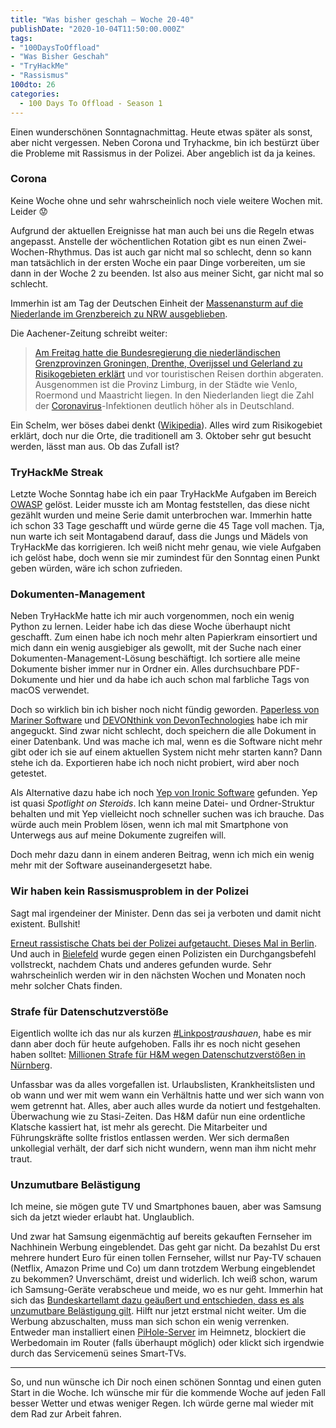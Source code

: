 ```yaml
---
title: "Was bisher geschah – Woche 20-40"
publishDate: "2020-10-04T11:50:00.000Z"
tags: 
- "100DaysToOffload"
- "Was Bisher Geschah"
- "TryHackMe"
- "Rassismus"
100dto: 26
categories:
  - 100 Days To Offload - Season 1
---
```


Einen wunderschönen Sonntagnachmittag. Heute etwas später als sonst, aber nicht vergessen. Neben Corona und Tryhackme, bin ich bestürzt über die Probleme mit Rassismus in der Polizei. Aber angeblich ist da ja keines.

<!--more-->

### Corona

Keine Woche ohne und sehr wahrscheinlich noch viele weitere Wochen mit. Leider 😟

Aufgrund der aktuellen Ereignisse hat man auch bei uns die Regeln etwas angepasst. Anstelle der wöchentlichen Rotation gibt es nun einen Zwei-Wochen-Rhythmus. Das ist auch gar nicht mal so schlecht, denn so kann man tatsächlich in der ersten Woche ein paar Dinge vorbereiten, um sie dann in der Woche 2 zu beenden. Ist also aus meiner Sicht, gar nicht mal so schlecht.

Immerhin ist am Tag der Deutschen Einheit der [Massenansturm auf die Niederlande im Grenzbereich zu NRW ausgeblieben](https://www.aachener-zeitung.de/nrw-region/niederlande/deutsche-meiden-niederlande-am-tag-der-deutschen-einheit_aid-53832837).

Die Aachener-Zeitung schreibt weiter:

> [Am Freitag hatte die Bundesregierung die niederländischen Grenzprovinzen Groningen, Drenthe, Overijssel und Gelerland zu Risikogebieten erklärt](https://www.aachener-zeitung.de/nrw-region/niederlande/grosse-teile-der-niederlande-zu-corona-risikogebieten-erklaert_aid-53795869) und vor touristischen Reisen dorthin abgeraten. Ausgenommen ist die Provinz Limburg, in der Städte wie Venlo, Roermond und Maastricht liegen. In den Niederlanden liegt die Zahl der [Coronavirus](https://www.aachener-zeitung.de/thema/coronavirus/)-Infektionen deutlich höher als in Deutschland.

Ein Schelm, wer böses dabei denkt ([Wikipedia](https://de.wikipedia.org/wiki/Honi_soit_qui_mal_y_pense)). Alles wird zum Risikogebiet erklärt, doch nur die Orte, die traditionell am 3. Oktober sehr gut besucht werden, lässt man aus. Ob das Zufall ist?

### TryHackMe Streak

Letzte Woche Sonntag habe ich ein paar TryHackMe Aufgaben im Bereich [OWASP](https://owasp.org/) gelöst. Leider musste ich am Montag feststellen, das diese nicht gezählt wurden und meine Serie damit unterbrochen war. Immerhin hatte ich schon 33 Tage geschafft und würde gerne die 45 Tage voll machen. Tja, nun warte ich seit Montagabend darauf, dass die Jungs und Mädels von TryHackMe das korrigieren. Ich weiß nicht mehr genau, wie viele Aufgaben ich gelöst habe, doch wenn sie mir zumindest für den Sonntag einen Punkt geben würden, wäre ich schon zufrieden.

### Dokumenten-Management

Neben TryHackMe hatte ich mir auch vorgenommen, noch ein wenig Python zu lernen. Leider habe ich das diese Woche überhaupt nicht geschafft. Zum einen habe ich noch mehr alten Papierkram einsortiert und mich dann ein wenig ausgiebiger als gewollt, mit der Suche nach einer Dokumenten-Management-Lösung beschäftigt. Ich sortiere alle meine Dokumente bisher immer nur in Ordner ein. Alles durchsuchbare PDF-Dokumente und hier und da habe ich auch schon mal farbliche Tags von macOS verwendet.

Doch so wirklich bin ich bisher noch nicht fündig geworden. [Paperless von Mariner Software](https://marinersoftware.com/product/paperless/) und [DEVONthink von DevonTechnologies](https://www.devontechnologies.com/) habe ich mir angeguckt. Sind zwar nicht schlecht, doch speichern die alle Dokument in einer Datenbank. Und was mache ich mal, wenn es die Software nicht mehr gibt oder ich sie auf einem aktuellen System nicht mehr starten kann? Dann stehe ich da. Exportieren habe ich noch nicht probiert, wird aber noch getestet.

Als Alternative dazu habe ich noch [Yep von Ironic Software](https://ironicsoftware.com/yep/) gefunden. Yep ist quasi *Spotlight on Steroids*. Ich kann meine Datei- und Ordner-Struktur behalten und mit Yep vielleicht noch schneller suchen was ich brauche. Das würde auch mein Problem lösen, wenn ich mal mit Smartphone von Unterwegs aus auf meine Dokumente zugreifen will.

Doch mehr dazu dann in einem anderen Beitrag, wenn ich mich ein wenig mehr mit der Software auseinandergesetzt habe.

### Wir haben kein Rassismusproblem in der Polizei

Sagt mal irgendeiner der Minister. Denn das sei ja verboten und damit nicht existent. Bullshit!

[Erneut rassistische Chats bei der Polizei aufgetaucht. Dieses Mal in Berlin](https://www.tagesschau.de/investigativ/monitor/polizei-chat-rassismus-101.html). Und auch in [Bielefeld](https://rp-online.de/nrw/panorama/rechtsextremistische-chatgruppen-durchsuchungsbefehl-gegen-bielefelder-polizeibeamten-vollstreckt_aid-53686417) wurde gegen einen Polizisten ein Durchgangsbefehl vollstreckt, nachdem Chats und anderes gefunden wurde. Sehr wahrscheinlich werden wir in den nächsten Wochen und Monaten noch mehr solcher Chats finden.

### Strafe für Datenschutzverstöße

Eigentlich wollte ich das nur als kurzen [#Linkpost](https://blog.zn80.net/tag:Linkpost)*raushauen*, habe es mir dann aber doch für heute aufgehoben. Falls ihr es noch nicht gesehen haben solltet: [Millionen Strafe für H&M wegen Datenschutzverstößen in Nürnberg](https://www.heise.de/news/DSGVO-Deutsche-Rekordbusse-von-35-3-Millionen-Euro-gegen-H-M-4917437.html).

Unfassbar was da alles vorgefallen ist. Urlaubslisten, Krankheitslisten und ob wann und wer mit wem wann ein Verhältnis hatte und wer sich wann von wem getrennt hat. Alles, aber auch alles wurde da notiert und festgehalten. Überwachung wie zu Stasi-Zeiten. Das H&M dafür nun eine ordentliche Klatsche kassiert hat, ist mehr als gerecht. Die Mitarbeiter und Führungskräfte sollte fristlos entlassen werden. Wer sich dermaßen unkollegial verhält, der darf sich nicht wundern, wenn man ihm nicht mehr traut.

### Unzumutbare Belästigung

Ich meine, sie mögen gute TV und Smartphones bauen, aber was Samsung sich da jetzt wieder erlaubt hat. Unglaublich.

Und zwar hat Samsung eigenmächtig auf bereits gekauften Fernseher im Nachhinein Werbung eingeblendet. Das geht gar nicht. Da bezahlst Du erst mehrere hundert Euro für einen tollen Fernseher, willst nur Pay-TV schauen (Netflix, Amazon Prime und Co) um dann trotzdem Werbung eingeblendet zu bekommen? Unverschämt, dreist und widerlich. Ich weiß schon, warum ich Samsung-Geräte verabscheue und meide, wo es nur geht. Immerhin hat sich das [Bundeskartellamt dazu geäußert und entschieden, dass es als unzumutbare Belästigung gilt](https://www.ifun.de/bundeskartellamt-samsungs-tv-reklame-unzumutbare-belaestigung-160327/). Hilft nur jetzt erstmal nicht weiter. Um die Werbung abzuschalten, muss man sich schon ein wenig verrenken. Entweder man installiert einen [PiHole-Server](https://pi-hole.net/) im Heimnetz, blockiert die Werbedomain im Router (falls überhaupt möglich) oder klickt sich irgendwie durch das Servicemenü seines Smart-TVs.

---

So, und nun wünsche ich Dir noch einen schönen Sonntag und einen guten Start in die Woche. Ich wünsche mir für die kommende Woche auf jeden Fall besser Wetter und etwas weniger Regen. Ich würde gerne mal wieder mit dem Rad zur Arbeit fahren.
